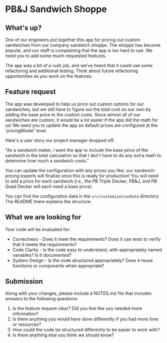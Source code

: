 # PB&J Sandwich Shoppe

## What's up?

One of our engineers put together this app for pricing out custom sandwiches from our company sandwich shoppe. The shoppe has become popular, and our staff is complaining that the app is too hard to use. We need you to add some much-requested features.

The app was a bit of a rush job, and we've heard that it could use some refactoring and additional testing. Think about future refactoring opportunities as you work on the features.

## Feature request

The app was developed to help us price out custom options for our sandwiches, but we still have to figure out the total cost on our own by adding the base price to the custom costs. Since almost all of our sandwiches are custom, it would be a lot easier if the app did the math for us! We need you to update the app so default prices are configured at the 'pricingModel' level.

Here's a user story our project manager dropped off:

"As a sandwich maker, I want the app to include the base price of the sandwich in the
total calculation so that I don't have to do any extra math to determine how much a sandwich costs."

You can update the configuration with any prices you like; our sandwich-pricing experts will finalize once this is ready for production! You will need to add a price for each sandwich (i.e., the PB Triple Decker, PB&J, and PB Quad Decker will each need a base price).

You can find the configuration data in the `src/customizationData` directory. The README there explains the structure.

## What we are looking for

Your code will be evaluated for:
* Correctness - Does it meet the requirements?  Does it use tests to verify that it meets the requirements?
* Code Clarity - Is the code easy to understand, with appropriately named variables?  Is it documented?
* System Design - Is the code structured appropriately?  Does it reuse functions or components when appropriate?

## Submission

Along with your changes, please include a NOTES.md file that includes answers to the following questions:

1. Is the feature request clear? Did you feel like you needed more information?
2. Is there anything you would have done differently if you had more time or resources?
3. How could the code be structured differently to be easier to work with?
4. Is there anything else you think we should know?
